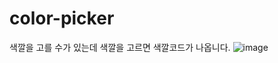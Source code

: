 # color-picker
색깔을 고를 수가 있는데 색깔을 고르면 색깔코드가 나옵니다.
![image](https://github.com/jung-chaewon/color-picker/assets/131144717/0e64de98-e851-4d58-bbfe-2e84947119ea)

